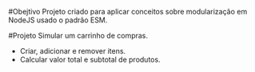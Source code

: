 #Obejtivo
Projeto criado para aplicar conceitos sobre modularização em NodeJS usado o padrão ESM.

#Projeto
Simular um carrinho de compras.
 - Criar, adicionar e remover itens.
 - Calcular valor total e subtotal de produtos.